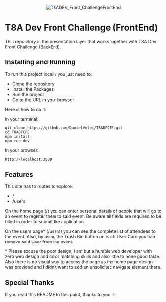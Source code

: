 <p align="center">
  <img src="https://github.com/DanielVolpi/T8ADFCFE/assets/21015934/ce0e671b-415b-4ca5-ba13-c08a4158d8a6" alt="T8ADEV_Front_ChallengeFrontEnd">
</p>

# T8A Dev Front Challenge (FrontEnd)

This repository is the presentation layer that works together with T8A Dev Front Challenge (BackEnd).

## Installing and Running

To run this project locally you just need to:
* Clone the repository
* Install the Packages
* Run the project
* Go to the URL in your browser

Here is how to do it:

In your terminal:
```shell
git clone https://github.com/DanielVolpi/T8ADFCFE.git
cd T8ADFCFE
npm install
npm run dev
```

In your browser:
```shell
http://localhost:3000
```

## Features

This site has to routes to explore:
* /
* /users

On the home page (/) you can enter personal details of people that will go to an event to register them to said event. Be aware all fields are required to be filled in order to submit the application.

On the users page* (/users) you can see the complete list of attendees to the event. Also, by using the Trash Bin button on each User Card you can remove said User from the event.

\* Please excuse the poor design, I am but a humble web developer with zero web design and color matching skills and also little to none good taste. Also there is no visual way to access the page as the home page design was provided and I didn't want to add an unsolicited navigate element there.

## Special Thanks

If you read this README to this point, thanks to you. ✨
